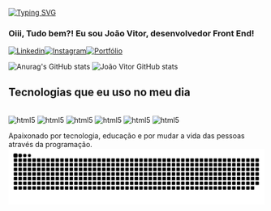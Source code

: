  [![Typing SVG](https://readme-typing-svg.demolab.com?font=Fira+Code&pause=1000&width=435&lines=Hello%2C+My+Name+is+Jo%C3%A3o+Vitor;I'm+from+Brazil%2C+ES;Be+welcome!+xD)](https://git.io/typing-svg)
### Oiii, Tudo bem?! Eu sou João Vitor, desenvolvedor Front End!

[![Linkedin](https://img.shields.io/badge/LinkedIn-0077B5?style=for-the-badge&logo=linkedin&logoColor=white)](http://linkedin.com/in/joaovitor-front-end)[![Instagram](https://img.shields.io/badge/Instagram-E4405F?style=for-the-badge&logo=instagram&logoColor=white)](https://www.instagram.com/joaovitoraa_/)[![Portfólio](https://img.shields.io/badge/Portfólio-172B4D?style=for-the-badge&logo=Opsgenie&logoColor=white)](https://joaovitoraa.github.io/)


![Anurag's GitHub stats](https://github-readme-stats.vercel.app/api?username=anuraghazra&show_icons=true&theme=transparent)
![João Vitor GitHub stats](https://github-readme-stats.vercel.app/api?username=joaovitoraa&show_icons=true&theme=transparent)



  
## Tecnologias que eu uso no meu dia
<div style="display: inline_block"><br/>
<img alignt="center" alt="html5" src="https://img.shields.io/badge/HTML5-E34F26?style=for-the-badge&logo=html5&logoColor=white">
<img alignt="center" alt="html5" src="https://img.shields.io/badge/CSS3-1572B6?style=for-the-badge&logo=css3&logoColor=white">
<img alignt="center" alt="html5" src="https://img.shields.io/badge/JavaScript-323330?style=for-the-badge&logo=javascript&logoColor=F7DF1E">
<img alignt="center" alt="html5" src="https://img.shields.io/badge/TypeScript-007ACC?style=for-the-badge&logo=typescript&logoColor=white">
<img alignt="center" alt="html5" src="https://img.shields.io/badge/PHP-777BB4?style=for-the-badge&logo=php&logoColor=white">
<img alignt="center" alt="html5" src="https://img.shields.io/badge/React-20232A?style=for-the-badge&logo=react&logoColor=61DAFB">
</div>

Apaixonado por tecnologia, educação e por mudar a vida das pessoas através da programação.
![Snake animation](https://github.com/ellen2121/ellen2121/blob/output/github-contribution-grid-snake.svg)
</div>
